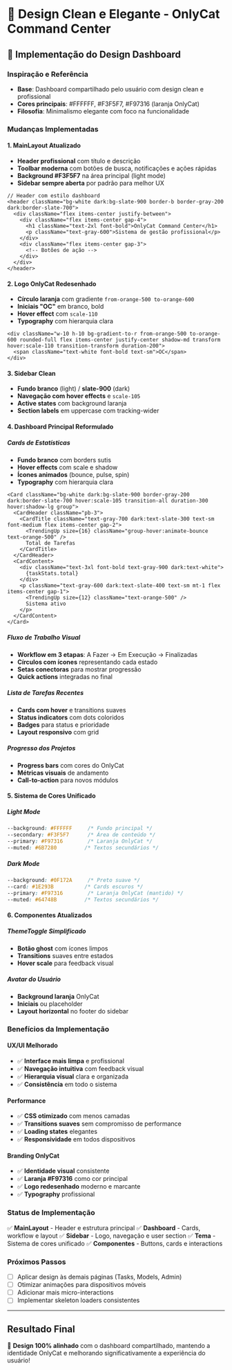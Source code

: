 # 🎨 Design Clean e Elegante - OnlyCat Command Center

## 🎨 Implementação do Design Dashboard

### Inspiração e Referência
- **Base**: Dashboard compartilhado pelo usuário com design clean e profissional
- **Cores principais**: #FFFFFF, #F3F5F7, #F97316 (laranja OnlyCat)
- **Filosofia**: Minimalismo elegante com foco na funcionalidade

### Mudanças Implementadas

#### 1. **MainLayout Atualizado**
- **Header profissional** com título e descrição
- **Toolbar moderna** com botões de busca, notificações e ações rápidas
- **Background #F3F5F7** na área principal (light mode)
- **Sidebar sempre aberta** por padrão para melhor UX

```tsx
// Header com estilo dashboard
<header className="bg-white dark:bg-slate-900 border-b border-gray-200 dark:border-slate-700">
  <div className="flex items-center justify-between">
    <div className="flex items-center gap-4">
      <h1 className="text-2xl font-bold">OnlyCat Command Center</h1>
      <p className="text-gray-600">Sistema de gestão profissional</p>
    </div>
    <div className="flex items-center gap-3">
      <!-- Botões de ação -->
    </div>
  </div>
</header>
```

#### 2. **Logo OnlyCat Redesenhado**
- **Círculo laranja** com gradiente `from-orange-500 to-orange-600`
- **Iniciais "OC"** em branco, bold
- **Hover effect** com `scale-110`
- **Typography** com hierarquia clara

```tsx
<div className="w-10 h-10 bg-gradient-to-r from-orange-500 to-orange-600 rounded-full flex items-center justify-center shadow-md transform hover:scale-110 transition-transform duration-200">
  <span className="text-white font-bold text-sm">OC</span>
</div>
```

#### 3. **Sidebar Clean**
- **Fundo branco** (light) / **slate-900** (dark)
- **Navegação com hover effects** e `scale-105`
- **Active states** com background laranja
- **Section labels** em uppercase com tracking-wider

#### 4. **Dashboard Principal Reformulado**

##### Cards de Estatísticas
- **Fundo branco** com borders sutis
- **Hover effects** com scale e shadow
- **Ícones animados** (bounce, pulse, spin)
- **Typography** com hierarquia clara

```tsx
<Card className="bg-white dark:bg-slate-900 border-gray-200 dark:border-slate-700 hover:scale-105 transition-all duration-300 hover:shadow-lg group">
  <CardHeader className="pb-3">
    <CardTitle className="text-gray-700 dark:text-slate-300 text-sm font-medium flex items-center gap-2">
      <TrendingUp size={16} className="group-hover:animate-bounce text-orange-500" />
      Total de Tarefas
    </CardTitle>
  </CardHeader>
  <CardContent>
    <div className="text-3xl font-bold text-gray-900 dark:text-white">
      {taskStats.total}
    </div>
    <p className="text-gray-600 dark:text-slate-400 text-sm mt-1 flex items-center gap-1">
      <TrendingUp size={12} className="text-orange-500" />
      Sistema ativo
    </p>
  </CardContent>
</Card>
```

##### Fluxo de Trabalho Visual
- **Workflow em 3 etapas**: A Fazer → Em Execução → Finalizadas
- **Círculos com ícones** representando cada estado
- **Setas conectoras** para mostrar progressão
- **Quick actions** integradas no final

##### Lista de Tarefas Recentes
- **Cards com hover** e transitions suaves
- **Status indicators** com dots coloridos
- **Badges** para status e prioridade
- **Layout responsivo** com grid

##### Progresso dos Projetos
- **Progress bars** com cores do OnlyCat
- **Métricas visuais** de andamento
- **Call-to-action** para novos módulos

#### 5. **Sistema de Cores Unificado**

##### Light Mode
```css
--background: #FFFFFF     /* Fundo principal */
--secondary: #F3F5F7      /* Área de conteúdo */
--primary: #F97316        /* Laranja OnlyCat */
--muted: #6B7280         /* Textos secundários */
```

##### Dark Mode
```css
--background: #0F172A     /* Preto suave */
--card: #1E293B          /* Cards escuros */
--primary: #F97316        /* Laranja OnlyCat (mantido) */
--muted: #64748B         /* Textos secundários */
```

#### 6. **Componentes Atualizados**

##### ThemeToggle Simplificado
- **Botão ghost** com ícones limpos
- **Transitions** suaves entre estados
- **Hover scale** para feedback visual

##### Avatar do Usuário
- **Background laranja** OnlyCat
- **Iniciais** ou placeholder
- **Layout horizontal** no footer do sidebar

### Benefícios da Implementação

#### UX/UI Melhorado
- ✅ **Interface mais limpa** e profissional
- ✅ **Navegação intuitiva** com feedback visual
- ✅ **Hierarquia visual** clara e organizada
- ✅ **Consistência** em todo o sistema

#### Performance
- ✅ **CSS otimizado** com menos camadas
- ✅ **Transitions suaves** sem compromisso de performance
- ✅ **Loading states** elegantes
- ✅ **Responsividade** em todos dispositivos

#### Branding OnlyCat
- ✅ **Identidade visual** consistente
- ✅ **Laranja #F97316** como cor principal
- ✅ **Logo redesenhado** moderno e marcante
- ✅ **Typography** profissional

### Status de Implementação
✅ **MainLayout** - Header e estrutura principal
✅ **Dashboard** - Cards, workflow e layout
✅ **Sidebar** - Logo, navegação e user section
✅ **Tema** - Sistema de cores unificado
✅ **Componentes** - Buttons, cards e interactions

### Próximos Passos
- [ ] Aplicar design às demais páginas (Tasks, Models, Admin)
- [ ] Otimizar animações para dispositivos móveis
- [ ] Adicionar mais micro-interactions
- [ ] Implementar skeleton loaders consistentes

---

## Resultado Final
🎉 **Design 100% alinhado** com o dashboard compartilhado, mantendo a identidade OnlyCat e melhorando significativamente a experiência do usuário! 